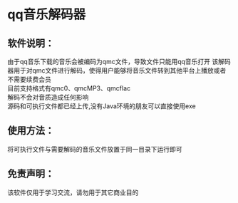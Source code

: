 # qq音乐解码器
## 软件说明：
  由于qq音乐下载的音乐会被编码为qmc文件，导致文件只能用qq音乐打开
  该解码器用于对qmc文件进行解码，使得用户能够将音乐文件转到其他平台上播放或者不需要续费会员   
  目前支持格式有qmc0、qmcMP3、qmcflac   
  解码不会对音质造成任何影响   
  源码和可执行文件都已经上传,没有Java环境的朋友可以直接使用exe
## 使用方法：
  将可执行文件与需要解码的音乐文件放置于同一目录下运行即可
## 免责声明：
  该软件仅用于学习交流，请勿用于其它商业目的

